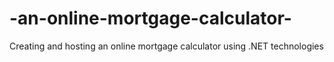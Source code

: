 # -an-online-mortgage-calculator-
 Creating and hosting an online mortgage calculator using .NET technologies 
